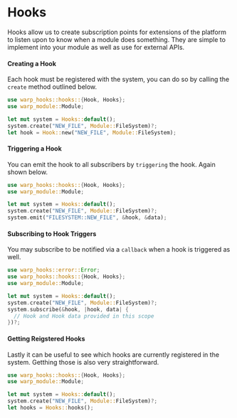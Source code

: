 # Hooks

Hooks allow us to create subscription points for extensions of the platform to listen upon to know when a module does something. They are simple to implement into your module as well as use for external APIs.

#### Creating a Hook

Each hook must be registered with the system, you can do so by calling the `create` method outlined below.

```rust
use warp_hooks::hooks::{Hook, Hooks};
use warp_module::Module;

let mut system = Hooks::default();
system.create("NEW_FILE", Module::FileSystem)?;
let hook = Hook::new("NEW_FILE", Module::FileSystem);
```

#### Triggering a Hook

You can emit the hook to all subscribers by `triggering` the hook. Again shown below.

```rust
use warp_hooks::hooks::{Hook, Hooks};
use warp_module::Module;

let mut system = Hooks::default();
system.create("NEW_FILE", Module::FileSystem)?;
system.emit("FILESYSTEM::NEW_FILE", &hook, &data);
```

#### Subscribing to Hook Triggers

You may subscribe to be notified via a `callback` when a hook is triggered as well.

```rust
use warp_hooks::error::Error;
use warp_hooks::hooks::{Hook, Hooks};
use warp_module::Module;

let mut system = Hooks::default();
system.create("NEW_FILE", Module::FileSystem)?;
system.subscribe(&hook, |hook, data| {
  // Hook and Hook data provided in this scope
})?;
```

#### Getting Reigstered Hooks

Lastly it can be useful to see which hooks are currently registered in the system. Getthing those is also very straightforward.

```rust
use warp_hooks::hooks::{Hook, Hooks};
use warp_module::Module;

let mut system = Hooks::default();
system.create("NEW_FILE", Module::FileSystem)?;
let hooks = Hooks::hooks();
```